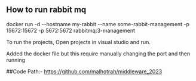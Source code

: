 ## How to run rabbit mq
docker run -d --hostname my-rabbit --name some-rabbit-management -p 15672:15672 -p 5672:5672 rabbitmq:3-management

To run the projects, Open projects in visual studio and run.


Added the docker file but this require manually changing the port and then running


##Code Path:- 
https://github.com/malhotrah/middleware_2023
